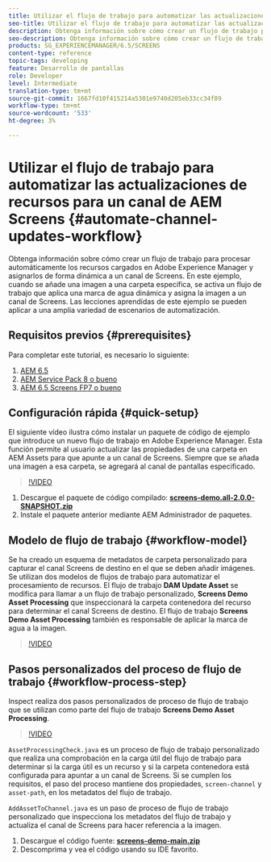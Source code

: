 ```yaml
---
title: Utilizar el flujo de trabajo para automatizar las actualizaciones de recursos para un canal de AEM Screens
seo-title: Utilizar el flujo de trabajo para automatizar las actualizaciones de recursos para un canal de AEM Screens
description: Obtenga información sobre cómo crear un flujo de trabajo para procesar automáticamente los recursos cargados en Adobe Experience Manager y asignarlos de forma dinámica a un canal de Screens. En este ejemplo, cuando se añade una imagen a una carpeta específica, se activa un flujo de trabajo que aplica una marca de agua dinámica y asigna la imagen a un canal de Screens. Las lecciones aprendidas de este ejemplo se pueden aplicar a una amplia variedad de escenarios de automatización.
seo-description: Obtenga información sobre cómo crear un flujo de trabajo para procesar automáticamente los recursos cargados en Adobe Experience Manager y asignarlos de forma dinámica a un canal de Screens. En este ejemplo, cuando se añade una imagen a una carpeta específica, se activa un flujo de trabajo que aplica una marca de agua dinámica y asigna la imagen a un canal de Screens. Las lecciones aprendidas de este ejemplo se pueden aplicar a una amplia variedad de escenarios de automatización.
products: SG_EXPERIENCEMANAGER/6.5/SCREENS
content-type: reference
topic-tags: developing
feature: Desarrollo de pantallas
role: Developer
level: Intermediate
translation-type: tm+mt
source-git-commit: 1667fd10f415214a5301e9740d205eb33cc34f89
workflow-type: tm+mt
source-wordcount: '533'
ht-degree: 3%

---
```



# Utilizar el flujo de trabajo para automatizar las actualizaciones de recursos para un canal de AEM Screens {#automate-channel-updates-workflow}

Obtenga información sobre cómo crear un flujo de trabajo para procesar automáticamente los recursos cargados en Adobe Experience Manager y asignarlos de forma dinámica a un canal de Screens. En este ejemplo, cuando se añade una imagen a una carpeta específica, se activa un flujo de trabajo que aplica una marca de agua dinámica y asigna la imagen a un canal de Screens. Las lecciones aprendidas de este ejemplo se pueden aplicar a una amplia variedad de escenarios de automatización.

## Requisitos previos {#prerequisites}

Para completar este tutorial, es necesario lo siguiente:

1. [AEM 6.5](https://experienceleague.adobe.com/docs/experience-manager-65.html?lang=es)
1. [AEM Service Pack 8 o bueno](https://experienceleague.adobe.com/docs/experience-manager-65/release-notes/service-pack/sp-release-notes.html?lang=es)
1. [AEM 6.5 Screens FP7 o bueno](https://experienceleague.adobe.com/docs/experience-manager-screens/user-guide/release-notes/release-notes-fp-202103.html)

## Configuración rápida {#quick-setup}

El siguiente vídeo ilustra cómo instalar un paquete de código de ejemplo que introduce un nuevo flujo de trabajo en Adobe Experience Manager. Esta función permite al usuario actualizar las propiedades de una carpeta en AEM Assets para que apunte a un canal de Screens. Siempre que se añada una imagen a esa carpeta, se agregará al canal de pantallas especificado.

>[!VIDEO](https://video.tv.adobe.com/v/333174/?quality=12&learn=on)

1. Descargue el paquete de código compilado: **[screens-demo.all-2.0.0-SNAPSHOT.zip](./assets/screens-demo.all-2.0.0-SNAPSHOT.zip)**
1. Instale el paquete anterior mediante AEM Administrador de paquetes.

## Modelo de flujo de trabajo {#workflow-model}

Se ha creado un esquema de metadatos de carpeta personalizado para capturar el canal Screens de destino en el que se deben añadir imágenes. Se utilizan dos modelos de flujos de trabajo para automatizar el procesamiento de recursos. El flujo de trabajo **DAM Update Asset** se modifica para llamar a un flujo de trabajo personalizado, **Screens Demo Asset Processing** que inspeccionará la carpeta contenedora del recurso para determinar el canal Screens de destino. El flujo de trabajo **Screens Demo Asset Processing** también es responsable de aplicar la marca de agua a la imagen.

>[!VIDEO](https://video.tv.adobe.com/v/333175/?quality=12&learn=on)

## Pasos personalizados del proceso de flujo de trabajo {#workflow-process-step}

Inspect realiza dos pasos personalizados de proceso de flujo de trabajo que se utilizan como parte del flujo de trabajo **Screens Demo Asset Processing**.

>[!VIDEO](https://video.tv.adobe.com/v/333179/?quality=12&learn=on)

`AssetProcessingCheck.java` es un proceso de flujo de trabajo personalizado que realiza una comprobación en la carga útil del flujo de trabajo para determinar si la carga útil es un recurso y si la carpeta contenedora está configurada para apuntar a un canal de Screens. Si se cumplen los requisitos, el paso del proceso mantiene dos propiedades, `screen-channel` y `asset-path`, en los metadatos del flujo de trabajo.

`AddAssetToChannel.java` es un paso de proceso de flujo de trabajo personalizado que inspecciona los metadatos del flujo de trabajo y actualiza el canal de Screens para hacer referencia a la imagen.

1. Descargue el código fuente: **[screens-demo-main.zip](./assets/screens-demo-main.zip)**
1. Descomprima y vea el código usando su IDE favorito.
